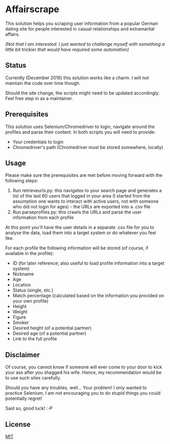 # Affairscrape

This solution helps you scraping user information from a popular German dating site for people interested in casual relationships and extramarital affairs. 

_(Not that I am interested: I just wanted to challenge myself with something a little bit trickier that would have required some automation)_

## Status

Currently (December 2019) this solution works like a charm. I will not maintain the code over time though. 

Should the site change, the scripts might need to be updated accordingly. Feel free step in as a maintainer.

## Prerequisites

This solution uses Selenium/Chromedriver to login, navigate around the profiles and parse their content. In both scripts you will need to provide:

- Your credentials to login
- Chromedriver's path (Chromedriver must be stored somewhere, locally)

## Usage
Please make sure the prerequisites are met before moving forward with the following steps: 
1) Run retrieveurls.py: this navigates to your search page and generates a list of the last 60 users that logged in your area (I started from the assumption one wants to interact with active users, not with someone who did not login for ages) - the URLs are exported into a .csv file
2) Run parseprofiles.py: this crawls the URLs and parse the user information from each profile

At this point you'll have the user details in a separate .csv file for you to analyse the data, load them into a target system or do whatever you feel like.

For each profile the following information will be stored (of course, if available in the profile):

- ID (for later reference; also useful to load profile information into a target system)
- Nickname
- Age
- Location
- Status (single, etc.)
- Match percentage (calculated based on the information you provided on your own profile)
- Height
- Weight
- Figure
- Smoker
- Desired height (of a potential partner)
- Desired age (of a potential partner)
- Link to the full profile

## Disclaimer

Of course, you cannot know if someone will ever come to your door to kick your ass after you shagged his wife. Hence, my recommendation would be to use such sites carefully. 

Should you have any troubles, well... Your problem! I only wanted to practice Selenium, I am not encouraging you to do stupid things you could potentially regret!

Said so, good luck! :-P

## License

[MIT](https://choosealicense.com/licenses/mit/)
